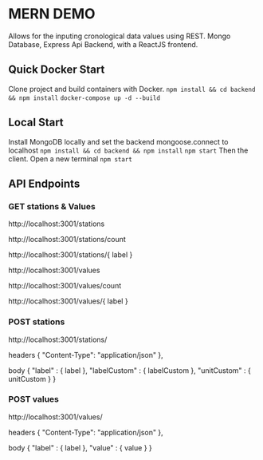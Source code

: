 # MERN DEMO
Allows for the inputing cronological data values using REST.
Mongo Database, Express Api Backend, with a ReactJS frontend.

## Quick Docker Start 
Clone project and build containers with Docker.
```npm install && cd backend && npm install```
```docker-compose up -d --build```

## Local Start
Install MongoDB locally and set the backend mongoose.connect to localhost
```npm install && cd backend && npm install```
```npm start```
Then the client. Open a new terminal 
```npm start```

## API Endpoints

### GET stations & Values
http://localhost:3001/stations

http://localhost:3001/stations/count

http://localhost:3001/stations/{ label }

http://localhost:3001/values

http://localhost:3001/values/count

http://localhost:3001/values/{ label }


### POST stations
http://localhost:3001/stations/

headers { 
    "Content-Type": 
    "application/json" 
},

body { 
    "label" : { label }, 
    "labelCustom" : { labelCustom },
    "unitCustom" : { unitCustom } 
}

### POST values
http://localhost:3001/values/

headers { 
    "Content-Type": 
    "application/json" 
},

body { 
    "label" : { label }, 
    "value" : { value }
}
